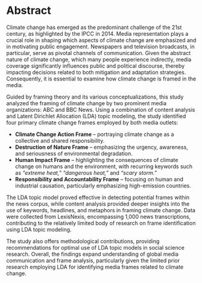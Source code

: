 # Abstract  

Climate change has emerged as the predominant challenge of the 21st century, as highlighted by the IPCC in 2014. Media representation plays a crucial role in shaping which aspects of climate change are emphasized and in motivating public engagement. Newspapers and television broadcasts, in particular, serve as pivotal channels of communication. Given the abstract nature of climate change, which many people experience indirectly, media coverage significantly influences public and political discourse, thereby impacting decisions related to both mitigation and adaptation strategies. Consequently, it is essential to examine how climate change is framed in the media.  

Guided by framing theory and its various conceptualizations, this study analyzed the framing of climate change by two prominent media organizations: ABC and BBC News. Using a combination of content analysis and Latent Dirichlet Allocation (LDA) topic modeling, the study identified four primary climate change frames employed by both media outlets:  

- **Climate Change Action Frame** – portraying climate change as a collective and shared responsibility.  
- **Destruction of Nature Frame** – emphasizing the urgency, awareness, and seriousness of environmental degradation.  
- **Human Impact Frame** – highlighting the consequences of climate change on humans and the environment, with recurring keywords such as *“extreme heat,” “dangerous heat,”* and *“scary storm.”*  
- **Responsibility and Accountability Frame** – focusing on human and industrial causation, particularly emphasizing high-emission countries.  

The LDA topic model proved effective in detecting potential frames within the news corpus, while content analysis provided deeper insights into the use of keywords, headlines, and metaphors in framing climate change. Data were collected from LexisNexis, encompassing 1,000 news transcriptions, contributing to the relatively limited body of research on frame identification using LDA topic modeling.  

The study also offers methodological contributions, providing recommendations for optimal use of LDA topic models in social science research. Overall, the findings expand understanding of global media communication and frame analysis, particularly given the limited prior research employing LDA for identifying media frames related to climate change.  
